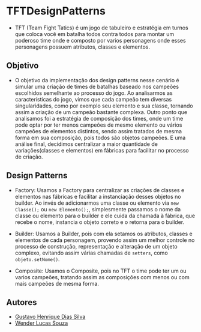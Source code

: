 # TFTDesignPatterns

* TFT (Team Fight Tatics) é um jogo de tabuleiro e estratégia em turnos que coloca você em batalha todos contra todos para montar um poderoso time onde e composto por varios personagens onde esses personagens possuem atributos, classes e elementos.

## Objetivo

* O objetivo da implementação dos design patterns nesse cenário é simular uma criação de times de batalhas baseado nos campeões escolhidos semelhante ao processo do jogo. Ao analisarmos as características do jogo, vimos que cada campeão tem diversas singularidades, como por exemplo seu elemento e sua classe, tornando assim a criação de um campeão bastante complexa. Outro ponto que analisamos foi a estratégia de composição dos times, onde um time pode optar por ter menos campeões de mesmo elemento ou vários campeões de elementos distintos, sendo assim tratados de mesma forma em sua composição, pois todos são objetos campeões. E uma análise final, decidimos centralizar a maior quantidade de variações(classes e elementos) em fábricas para facilitar no processo de criação.

## Design Patterns

* Factory: Usamos a Factory para centralizar as criações de classes e elementos nas fábricas e facilitar a instanciação desses objetos no builder. Ao invés de adicionarmos uma classe ou elemento via ``` new Classe(); ``` ou ``` new Elemento(); ```, simplesmente passamos o nome da classe ou elemento para o builder e ele cuida da chamada à fábrica, que recebe o nome, instancia o objeto correto e o retorna para o builder.

* Builder: Usamos a Builder, pois com ela setamos os atributos, classes e elementos de cada personagem, provendo assim um melhor controle no processo de construção, representação e alteração de um objeto complexo, evitando assim várias chamadas de ``` setters ```, como ```  objeto.setNome() ```.

* Composite: Usamos o Composite, pois no TFT o time pode ter um ou varios campeões, tratando assim as composições com menos ou com mais campeões de mesma forma. 

## Autores

*  [Gustavo Henrique Dias Silva](https://github.com/GustavoDiias)
*  [Wender Lucas Souza](https://github.com/Miyukii)
